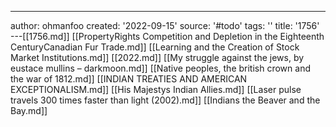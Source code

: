 ---
author: ohmanfoo
created: '2022-09-15'
source: '#todo'
tags: ''
title: '1756'
---[[1756.md]]
[[PropertyRights Competition and Depletion in the Eighteenth CenturyCanadian Fur Trade.md]]
[[Learning and the Creation of Stock Market Institutions.md]]
[[2022.md]]
[[My struggle against the jews, by eustace mullins – darkmoon.md]]
[[Native peoples, the british crown and the war of 1812.md]]
[[INDIAN TREATIES AND AMERICAN EXCEPTIONALISM.md]]
[[His Majestys Indian Allies.md]]
[[Laser pulse travels 300 times faster than light (2002).md]]
[[Indians the Beaver and the Bay.md]]
